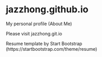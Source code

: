 <h1>jazzhong.github.io</h1>
<p>My personal profile (About Me)</p>
<p>Please visit jazzhong.git.io</p>
<p>Resume template by Start Bootstrap (https://startbootstrap.com/theme/resume)</p>
